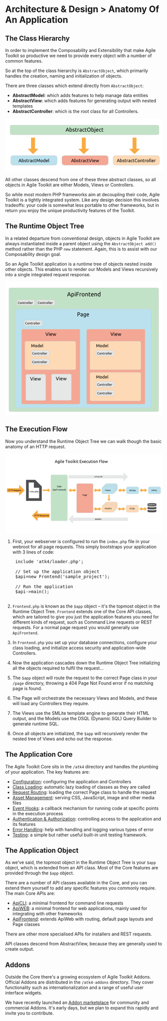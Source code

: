 # Architecture & Design > Anatomy Of An Application

## The Class Hierarchy

In order to implement the Composability and Extensibility that make Agile Toolkit so productive we need to provide every object with a number of common features.

So at the top of the class hierarchy is `AbstractObject`, which primarily handles the creation, naming and initialization of objects.

There are three classes which extend directly from `AbstractObject`:

* **AbstractModel**: which adds features to help manage data entities
* **AbstractView**: which adds features for generating output with nested templates
* **AbstractController**: which is the root class for all Controllers. 

![ATK Object Structure](dia-abstract-object.png)

All other classes descend from one of these three abstract classes, so all objects in Agile Toolkit are either Models, Views or Controllers.

So while most modern PHP frameworks aim at decoupling their code, Agile Toolkit is a tightly integrated system. Like any design decision this involves tradeoffs: your code is somewhat less portable to other frameworks, but in return you enjoy the unique productivity features of the Toolkit.

## The Runtime Object Tree

In a related departure from conventional design, objects in Agile Toolkit are always instantiated inside a parent object using the `AbstractObject add()` method rather than the PHP `new` statement. Again, this is to assist with our Composability design goal. 

So an Agile Toolkit application is a runtime tree of objects nested inside other objects. This enables us to render our Models and Views recursively into a single integrated request response.  

![ATK Application Structure](dia-application.png)

## The Execution Flow

Now you understand the Runtime Object Tree we can walk though the basic anatomy of an HTTP request.

![Agile Toolkit Execution Flow](dia-execution-flow.png)

1. First, your webserver is configured to run the `index.php` file in your webroot for all page requests. This simply bootstraps your application with 3 lines of code:

    <pre>
    include 'atk4/loader.php';

    // Set up the application object
    $api=new Frontend('sample_project');

    // Run the application
    $api->main();
    </pre>
    
1. `Frontend.php` is known as the `$app` object &ndash; it's the topmost object in the Runtime Object Tree. `Frontend` extends one of the Core API classes, which are tailored to give you just the application features you need for different kinds of request, such as Command Line requests or REST requests. For a normal page request you would generally use `ApiFrontend`.

1. In `Frontend.php` you set up your database connections, configure your class loading, and initialize access security and application-wide Controllers.

1. Now the application cascades down the Runtime Object Tree initializing all the objects required to fulfil the request...

1. The `$app` object will route the request to the correct Page class in your `/page` directory, throwing a 404 Page Not Found error if no matching page is found.

1. The Page will orchestrate the necessary Views and Models, and these will load any Controllers they require.

1. The Views use the SMLite template engine to generate their HTML output, and the Models use the DSQL (Dynamic SQL) Query Builder to generate runtime SQL.

1. Once all objects are initialized, the `$app` will recursively render the nested tree of Views and echo out the response.

## The Application Core

The Agile Toolkit Core sits in the `/atk4` directory and handles the plumbing of your application. The key features are:

* [Configuration](/TODO): configuring the application and Controllers
* [Class Loading](/TODO): automatic lazy loading of classes as they are called
* [Request Routing](/TODO): loading the correct Page class to handle the request
* [Asset Management](/TODO): serving CSS, JavaScript, image and other media files
* [Event Hooks](/TODO): a callback mechanism for running code at specific points in the execution process
* [Authentication & Authorization](/TODO): controlling access to the application and its features
* [Error Handling](/TODO): help with handling and logging various types of error
* [Testing](/TODO): a simple but rather useful built-in unit testing framework.

## The Application Object

As we've said, the topmost object in the Runtime Object Tree is your `$app` object, which is extended from an API class. Most of the Core features are provided through the `$app` object. 

There are a number of API classes available in the Core, and you can extend them yourself to add any specific features you commonly require. The main Core APIs are:

* [ApiCLI](/TODO): a minimal frontend for command line requests
* [ApiWEB](/TODO): a minimal frontend for web applications, mainly used for integrating with other frameworks
* [ApiFrontend](/TODO): extends ApiWeb with routing, default page layouts and Page classes

There are other more specialised APIs for installers and REST requests.

API classes descend from AbstractView, because they are generally used to create output.

## Addons

Outside the Core there's a growing ecosystem of Agile Toolkit Addons. Official Addons are distributed in the `/atk4-addons` directory. They cover functionality such as internationalization and a range of useful user interface widgets.

We have recently launched an [Addon marketplace](/TODO) for community and commercial Addons. It's early days, but we plan to expand this rapidly and invite you to contribute.

<!-- Will this be launched in time? -->
